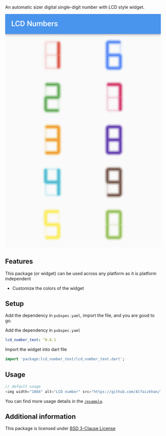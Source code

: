 An automatic sizer digital single-digit number with LCD style widget.

<img width="1004" alt="Example UI snap" src="https://github.com/Alfaizkhan/lcd_number_text/blob/main/example-snap.png">

## Features

This package (or widget) can be used across any platform as it is platform independent

- Customize the colors of the widget

## Setup

Add the dependency in `pubspec.yaml`, import the file, and you are good to go.

Add the dependency in `pubspec.yaml`
```yaml
lcd_number_text: ^0.0.1
```

Import the widget into dart file
```dart
import 'package:lcd_number_text/lcd_number_text.dart';
```

## Usage

```dart
// default usage
<img width="1004" alt="LCD number" src="https://github.com/Alfaizkhan/lcd_number_text/blob/main/lcd-number.png">
```

You can find more usage details in the [`/example`](https://github.com/Alfaizkhan/lcd_number_text/tree/main/example).

## Additional information

This package is licensed under [BSD 3-Clause License](https://github.com/Alfaizkhan/lcd_number_text/blob/main/LICENSE)
